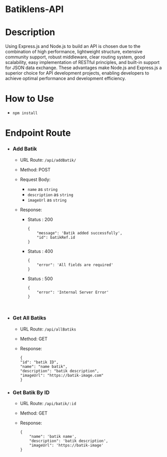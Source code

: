 # Batiklens-API

# Description
Using Express.js and Node.js to build an API is chosen due to the combination of high performance, lightweight structure, extensive community support, robust middleware, clear routing system, good scalability, easy implementation of RESTful principles, and built-in support for JSON data exchange. These advantages make Node.js and Express.js a superior choice for API development projects, enabling developers to achieve optimal performance and development efficiency.

# How to Use
- `npm install`

# Endpoint Route

- ### Add Batik

  - URL Route:
    `/api/addBatik/` 

  - Method:
    POST

  - Request Body:

    - `name` as `string`
    - `description` as `string`
    - `imageUrl` as `string`

  - Response:
    - Status : 200
      ```
      {
          "message": 'Batik added successfully',
          "id": batikRef.id 
      }
      ```
    - Status : 400
      ```
      {
          "error": 'All fields are required'
      }
      ```
    - Status : 500
      ```
      {
          "error": 'Internal Server Error'
      }
      ```
      ```
  

- ### Get All Batiks

  - URL Route:
    `/api/allBatiks`

  - Method:
    GET

  - Response:
      ```
      {
      "id": "batik ID",
      "name": "name batik",
      "description": "batik description",
      "imageUrl": "https://batik-image.com"
      }
      ```
- ### Get Batik By ID

  - URL Route:
    `/api/batik/:id` 

  - Method:
    GET

  - Response:
      ```
      {
          "name": 'batik name',
          "description": 'batik description',
          "imageUrl": 'https://batik-image'
      }
      ```
